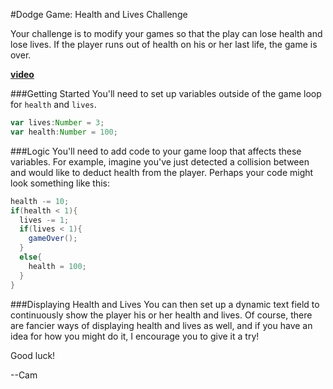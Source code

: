 #Dodge Game: Health and Lives Challenge

Your challenge is to modify your games so that the play can lose health and lose lives. If the player runs out of health on his or her last life, the game is over.

**[video](http://www.youtube.com/watch?v=bLZemXSK2qk)**

###Getting Started
You'll need to set up variables outside of the game loop for `health` and `lives`.
```actionscript
var lives:Number = 3;
var health:Number = 100;
```

###Logic
You'll need to add code to your game loop that affects these variables. For example, imagine you've just detected a collision between and would like to deduct health from the player. Perhaps your code might look something like this:
```actionscript
health -= 10;
if(health < 1){
  lives -= 1;
  if(lives < 1){
    gameOver();
  }
  else{
    health = 100;
  }
}
```


###Displaying Health and Lives
You can then set up a dynamic text field to continuously show the player his or her health and lives. Of course, there are fancier ways of displaying health and lives as well, and if you have an idea for how you might do it, I encourage you to give it a try!

Good luck!

--Cam
